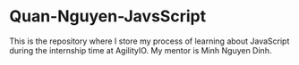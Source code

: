 # Quan-Nguyen-JavsScript
This is the repository where I store my process of learning about JavaScript during the internship time at AgilityIO. My mentor is Minh Nguyen Dinh.
